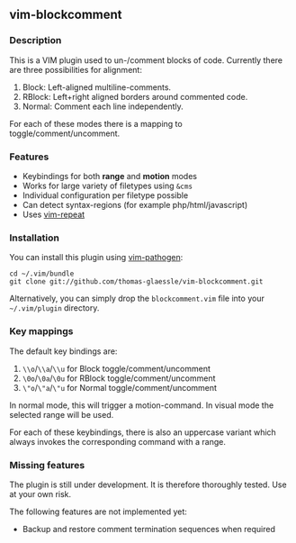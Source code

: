 ## vim-blockcomment

### Description

This is a VIM plugin used to un-/comment blocks of code.
Currently there are three possibilities for alignment:

1. Block: Left-aligned multiline-comments.
2. RBlock: Left+right aligned borders around commented code.
3. Normal: Comment each line independently.

For each of these modes there is a mapping to toggle/comment/uncomment.


### Features

* Keybindings for both **range** and **motion** modes
* Works for large variety of filetypes using `&cms`
* Individual configuration per filetype possible
* Can detect syntax-regions (for example php/html/javascript)
* Uses [vim-repeat](https://github.com/tpope/vim-repeat/)


### Installation

You can install this plugin using [vim-pathogen](https://github.com/tpope/vim-pathogen/):

    cd ~/.vim/bundle
    git clone git://github.com/thomas-glaessle/vim-blockcomment.git

Alternatively, you can simply drop the `blockcomment.vim` file into your `~/.vim/plugin` directory.


### Key mappings

The default key bindings are:

1. `\\o`/`\\a`/`\\u` for Block toggle/comment/uncomment
2. `\0o`/`\0a`/`\0u` for RBlock toggle/comment/uncomment
3. `\"o`/`\"a`/`\"u` for Normal toggle/comment/uncomment

In normal mode, this will trigger a motion-command.
In visual mode the selected range will be used.

For each of these keybindings, there is also an uppercase variant which always invokes the corresponding command with a range.


### Missing features

The plugin is still under development.
It is therefore thoroughly tested.  Use at your own risk.

The following features are not implemented yet:

* Backup and restore comment termination sequences when required

